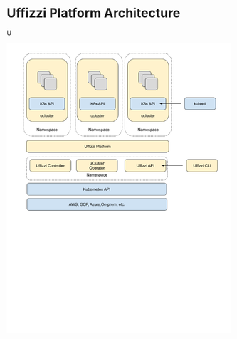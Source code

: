 # Uffizzi Platform Architecture

U

![Uffizzi Platform Architecture](assets/images/architecture.png)